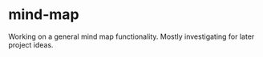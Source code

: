 # mind-map
Working on a general mind map functionality. Mostly investigating for later project ideas. 
